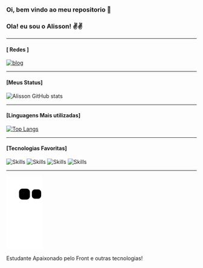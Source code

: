 ### Oi, bem vindo ao meu repositorio 👋


### Ola! eu sou o Alisson! ✌️✌️


-------------------------------------------

#### [ Redes ]

[![blog](	https://img.shields.io/badge/LinkedIn-0077B5?style=for-the-badge&logo=linkedin&logoColor=white)](https://www.linkedin.com/in/alisson-costa-129015193/)


-------------------------------------------

#### [Meus Status]

![Alisson GitHub stats](https://github-readme-stats.vercel.app/api?username=AlissonGCosta&show_icons=true&theme=dracula)

-------------------------------------------

#### [Linguagens Mais utilizadas]


[![Top Langs](https://github-readme-stats.vercel.app/api/top-langs/?username=AlissonGCosta)](https://github.com/anuraghazra/github-readme-stats)


-------------------------------------------

#### [Tecnologias Favoritas]

![Skills](https://img.shields.io/badge/HTML5-E34F26?style=for-the-badge&logo=html5&logoColor=white)
![Skills](https://img.shields.io/badge/CSS3-1572B6?style=for-the-badge&logo=css3&logoColor=white)
![Skills](https://img.shields.io/badge/JavaScript-323330?style=for-the-badge&logo=javascript&logoColor=F7DF1E)
![Skills](https://img.shields.io/badge/React-20232A?style=for-the-badge&logo=react&logoColor=61DAFB)

-------------------------------------------

![Snake animation](https://github.com/AlissonGCosta/AlissonGCosta/blob/output/github-contribution-grid-snake.svg)

Estudante Apaixonado pelo Front e outras tecnologias!
